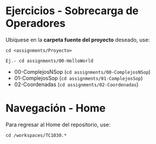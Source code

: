 # Ejercicios - Sobrecarga de Operadores

Ubíquese en la **carpeta fuente del proyecto** deseado, use:

```
cd <assignments/Proyecto>

Ej.- cd assignments/00-HelloWorld

```
- 00-ComplejosNSop (```cd assignments/00-ComplejosNSop```)
- 01-ComplejosSop (```cd assignments/01-ComplejosSop```)
- 02-Coordenadas (```cd assignments/02-Coordenadas```)
# Navegación - Home
Para regresar al Home del repositorio, use:
```
cd /workspaces/TC1030.*
```
